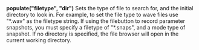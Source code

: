 <a name="file_populate"><h3 style="padding-top: 40px; margin-top: 40px;"></h3></a>
**populate("filetype", "dir")** Sets the type of file to search for, and the initial directory to look in. For example, to set the file type to wave files use "*.wav" as the filetype string. If using the filebutton to record parameter snapshots, you must specify a filetype of "\*.snaps", and a mode type of snapshot. If no directory is specified, the file browser will open in the current working directory.  